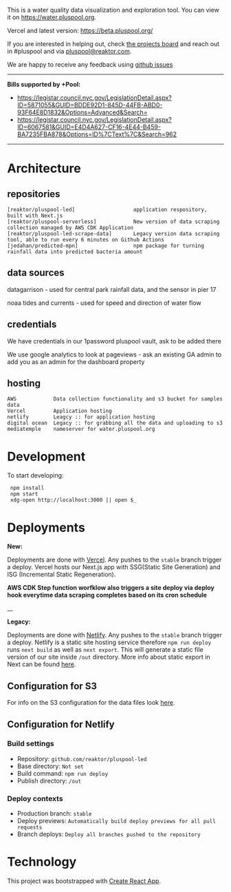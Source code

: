 This is a water quality data visualization and exploration tool. You can view it on https://water.pluspool.org.

Vercel and latest version: https://beta.pluspool.org/

If you are interested in helping out, check [the projects board][] and reach out in #pluspool and via pluspool@reaktor.com.

We are happy to receive any feedback using [github issues][]

___

**Bills supported by +Pool:**
- https://legistar.council.nyc.gov/LegislationDetail.aspx?ID=5871055&GUID=BDDE92D1-845D-44FB-ABD0-93F64E8D1832&Options=Advanced&Search=
- https://legistar.council.nyc.gov/LegislationDetail.aspx?ID=6067581&GUID=E4D4A627-CF16-4E44-B459-BA7235FBA878&Options=ID%7CText%7C&Search=962
___


# Architecture

## repositories

    [reaktor/pluspool-led]                   application respository, built with Next.js
    [reaktor/pluspool-serverless]            New version of data scraping collection managed by AWS CDK Application
    [reaktor/pluspool-led-scrape-data]       Legacy version data scraping tool, able to run every 6 minutes on Github Actions
    [jedahan/predicted-mpn]                  npm package for turning rainfall data into predicted bacteria amount

## data sources

datagarrison - used for central park rainfall data, and the sensor in pier 17

noaa tides and currents - used for speed and direction of water flow

## credentials

We have credentials in our 1password pluspool vault, ask to be added there

We use google analytics to look at pageviews - ask an existing GA admin to add you as an admin for the dashboard property

## hosting

    AWS            Data collection functionality and s3 bucket for samples data
    Vercel         Application hosting
    netlify        Leagcy :: for application hosting
    digital ocean  Legacy :: for grabbing all the data and uploading to s3
    mediatemple    nameserver for water.pluspool.org


# Development

To start developing:

     npm install
     npm start
     xdg-open http://localhost:3000 || open $_

# Deployments

**New:**

Deployments are done with [Vercel](https://vercel.com/plus-pool/). Any pushes to the `stable` branch trigger a deploy.
Vercel hosts our Next.js app with SSG(Static Site Generation) and ISG (Incremental Static Regeneration).

**AWS CDK Step function worfklow also triggers a site deploy via deploy hook everytime data scraping completes based on its cron schedule**

__

**Legacy:**

Deployments are done with [Netlify](https://www.netlify.com/). Any pushes to the `stable` branch trigger a deploy. 
Netlify is a static site hosting service therefore `npm run deploy` runs `next build` as well as `next export`.
This will generate a static file version of our site inside `/out` directory. More info about static export in Next
can be found [here](https://nextjs.org/docs#static-html-export).

## Configuration for S3

For info on the S3 configuration for the data files look [here](https://github.com/reaktor/pluspool-led-scrape-data).

## Configuration for Netlify

### Build settings

- Repository: `github.com/reaktor/pluspool-led`
- Base directory: `Not set`
- Build command: `npm run deploy`
- Publish directory: `/out`

### Deploy contexts

- Production branch: `stable`
- Deploy previews: `Automatically build deploy previews for all pull requests`
- Branch deploys: `Deploy all branches pushed to the repository`

# Technology

This project was bootstrapped with [Create React App](https://github.com/facebook/create-react-app).


[github issues]: https://github.com/reaktor/pluspool-led/issues
[the projects board]: https://github.com/reaktor/pluspool-led/projects
[reaktor/pluspool-led]: https://github.com/reaktor/pluspool-led
[reaktor/pluspool-led-scrape-data]: https://github.com/reaktor/pluspool-led-scrape-data
[jedahan/predicted-mpn]: https://github.com/jedahan/predicted-mpn
